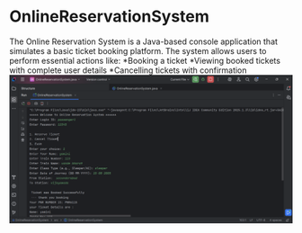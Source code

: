 # OnlineReservationSystem
The Online Reservation System is a Java-based console application that simulates a basic ticket booking platform. The system allows users to perform essential actions like: *Booking a ticket  *Viewing booked tickets with complete user details *Cancelling tickets with confirmation 
![image_alt](https://github.com/janaganiyamini/OnlineReservationSystem/blob/831dec042cd1629dfe5127885c1c95fed13c1e5d/OnlineReservationSystem/Output1-1.png)
